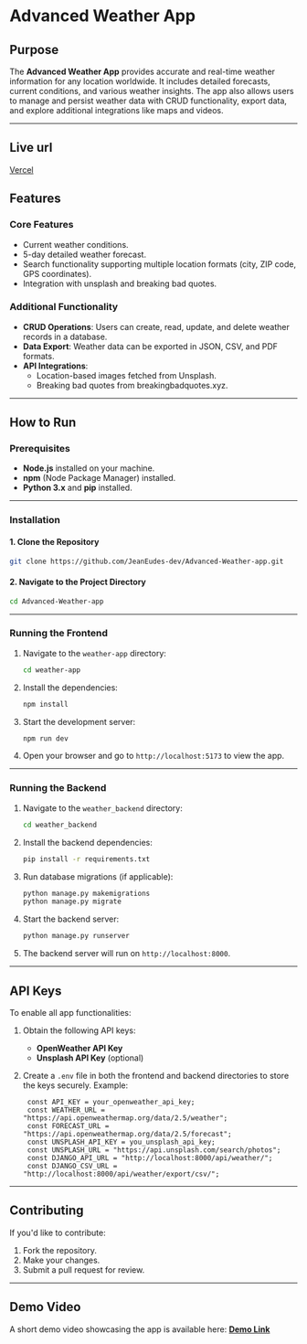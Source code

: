 # Advanced Weather App

## Purpose

The **Advanced Weather App** provides accurate and real-time weather information for any location worldwide. It includes detailed forecasts, current conditions, and various weather insights. The app also allows users to manage and persist weather data with CRUD functionality, export data, and explore additional integrations like maps and videos.

---
## Live url 
[Vercel](https://vercel.com/jeaneudes-devs-projects/weather-app/Ejmm6hJbruppn6HJeKR4GPQWTPHi)

## Features

### Core Features

- Current weather conditions.
- 5-day detailed weather forecast.
- Search functionality supporting multiple location formats (city, ZIP code, GPS coordinates).
- Integration with unsplash and breaking bad quotes.

### Additional Functionality

- **CRUD Operations**: Users can create, read, update, and delete weather records in a database.
- **Data Export**: Weather data can be exported in JSON, CSV, and PDF formats.
- **API Integrations**:
  - Location-based images fetched from Unsplash.
  - Breaking bad quotes from breakingbadquotes.xyz.

---

## How to Run

### Prerequisites

- **Node.js** installed on your machine.
- **npm** (Node Package Manager) installed.
- **Python 3.x** and **pip** installed.

---

### Installation

#### 1. Clone the Repository

```bash
git clone https://github.com/JeanEudes-dev/Advanced-Weather-app.git
```

#### 2. Navigate to the Project Directory

```bash
cd Advanced-Weather-app
```

---

### Running the Frontend

1. Navigate to the `weather-app` directory:
   ```bash
   cd weather-app
   ```
2. Install the dependencies:
   ```bash
   npm install
   ```
3. Start the development server:
   ```bash
   npm run dev
   ```
4. Open your browser and go to `http://localhost:5173` to view the app.

---

### Running the Backend

1. Navigate to the `weather_backend` directory:
   ```bash
   cd weather_backend
   ```
2. Install the backend dependencies:
   ```bash
   pip install -r requirements.txt
   ```
3. Run database migrations (if applicable):
   ```bash
   python manage.py makemigrations
   python manage.py migrate
   ```
4. Start the backend server:
   ```bash
   python manage.py runserver
   ```
5. The backend server will run on `http://localhost:8000`.

---

## API Keys

To enable all app functionalities:

1. Obtain the following API keys:
   - **OpenWeather API Key**
   - **Unsplash API Key** (optional)
2. Create a `.env` file in both the frontend and backend directories to store the keys securely. Example:

   ```
    const API_KEY = your_openweather_api_key;
    const WEATHER_URL = "https://api.openweathermap.org/data/2.5/weather";
    const FORECAST_URL = "https://api.openweathermap.org/data/2.5/forecast";
    const UNSPLASH_API_KEY = you_unsplash_api_key;
    const UNSPLASH_URL = "https://api.unsplash.com/search/photos";
    const DJANGO_API_URL = "http://localhost:8000/api/weather/";
    const DJANGO_CSV_URL = "http://localhost:8000/api/weather/export/csv/";

   ```

---

## Contributing

If you'd like to contribute:

1. Fork the repository.
2. Make your changes.
3. Submit a pull request for review.

---

## Demo Video

A short demo video showcasing the app is available here: **[Demo Link](#)**
